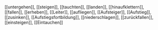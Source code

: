 [[untergehen]], [[steigen]], [[tauchten]], [[landen]], [[hinaufklettern]], [[fallen]], [[erheben]], [[Leiter]], [[aufliegen]], [[Aufsteiger]], [[Aufstieg]], [[zusinken]], [[Aufstiegsfortbildung]], [[niederschlagen]], [[zurückfallen]], [[einsteigen]], [[Eintauchen]]